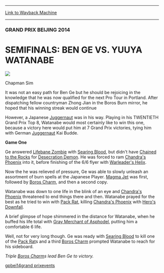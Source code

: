 
---
[Link to Wayback Machine](https://web.archive.org/web/20141031214141/http://magic.wizards.com/en/articles/archive/semifinals-ben-ge-vs-yuuya-watanabe-2014-03-29)

[_metadata_:description]:- "It was not an easy path for Ben Ge but he should be rejoicing in the knowledge that he was now qualified for the next Pro Tour in Portland. After dispatching fellow countryman Zhong Jian in the Boros Burn mirror, he hoped that his winning streak would continue"
[_metadata_:generator]:- "Drupal 7 (http://drupal.org)"
[_metadata_:node]:- "162731"
[_metadata_:publish_date]:- "2014-03-29"
[_metadata_:source]:- "div-main"
[_metadata_:title]:- "SEMIFINALS: BEN GE VS. YUUYA WATANABE"
[_metadata_:wayback_capture_timestamp]:- "2014-10-31 21:41:41"
[_metadata_:wayback_raw_url]:- "https://web.archive.org/web/20141031214141id_/http://magic.wizards.com/en/articles/archive/semifinals-ben-ge-vs-yuuya-watanabe-2014-03-29"
[_metadata_:wayback_url]:- "http://magic.wizards.com/en/articles/archive/semifinals-ben-ge-vs-yuuya-watanabe-2014-03-29"
---





### GRAND PRIX BEIJING 2014


SEMIFINALS: BEN GE VS. YUUYA WATANABE
=====================================



![](https://media.magic.wizards.com/styles/auth_small/public/images/person/chapman_icon_0.jpg)

Chapman Sim




 










It was not an easy path for Ben Ge but he should be rejoicing in the knowledge that he was now qualified for the next Pro Tour in Portland. After dispatching fellow countryman Zhong Jian in the Boros Burn mirror, he hoped that his winning streak would continue



 However, a Japanese [Juggernaut](http://gatherer.wizards.com/Pages/Card/Details.aspx?name=Juggernaut) was in his way. Playing in his TWENTIETH Grand Prix Top 8, Watanabe would most certainly like to win this one, because a victory here would put him at 7 Grand Prix victories, tying him with German [Juggernaut](http://gatherer.wizards.com/Pages/Card/Details.aspx?name=Juggernaut) Kai Budde.




**Game One**




 Ge answered [Lifebane Zombie](http://gatherer.wizards.com/Pages/Card/Details.aspx?name=Lifebane+Zombie) with [Searing Blood](http://gatherer.wizards.com/Pages/Card/Details.aspx?name=Searing+Blood), but didn't have [Chained to the Rocks](http://gatherer.wizards.com/Pages/Card/Details.aspx?name=Chained+to+the+Rocks) for [Desecration Demon](http://gatherer.wizards.com/Pages/Card/Details.aspx?name=Desecration+Demon). He was forced to ram [Chandra's Phoenix](http://gatherer.wizards.com/Pages/Card/Details.aspx?name=Chandra%27s+Phoenix) into it, before finishing of the 6/6 flyer with [Warleader's Helix](http://gatherer.wizards.com/Pages/Card/Details.aspx?name=Warleader%27s+Helix).




 Now the he was relieved of pressure, Ge was able to slowly unleash an assortment of burn spells at the Japanese Player. [Magma Jet](http://gatherer.wizards.com/Pages/Card/Details.aspx?name=Magma+Jet) was first, followed by [Boros Charm](http://gatherer.wizards.com/Pages/Card/Details.aspx?name=Boros+Charm), and then a second copy.




 Watanabe was down to one life in the blink of an eye and [Chandra's Phoenix](http://gatherer.wizards.com/Pages/Card/Details.aspx?name=Chandra%27s+Phoenix) threatened to end things there and then. Watanabe prayed for the best as he tried to win with [Pack Rat](http://gatherer.wizards.com/Pages/Card/Details.aspx?name=Pack+Rat), killing [Chandra's Phoenix](http://gatherer.wizards.com/Pages/Card/Details.aspx?name=Chandra%27s+Phoenix) with [Hero's Downfall](http://gatherer.wizards.com/Pages/Card/Details.aspx?name=Hero%27s+Downfall).




 A brief glimpse of hope shimmered in the distance for Watanabe, when he buffed his life total with [Gray Merchant of Asphodel](http://gatherer.wizards.com/Pages/Card/Details.aspx?name=Gray+Merchant+of+Asphodel), putting him a comfortable 6 life.




 Well, not for very long though. Ge was ready with [Searing Blood](http://gatherer.wizards.com/Pages/Card/Details.aspx?name=Searing+Blood) to kill one of the [Pack Rat](http://gatherer.wizards.com/Pages/Card/Details.aspx?name=Pack+Rat)s and a third [Boros Charm](http://gatherer.wizards.com/Pages/Card/Details.aspx?name=Boros+Charm) prompted Watanabe to reach for his sideboard.





*Triple [Boros Charm](http://gatherer.wizards.com/Pages/Card/Details.aspx?name=Boros+Charm)s lead Ben Ge to victory.* 

  
[gpbei14](/en/tags/gpbei14)[grand prix](/en/tags/grand-prix)[events](/en/tags/events)





 
 




  







